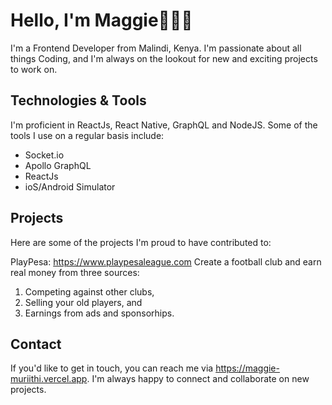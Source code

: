 # Hello, I'm Maggie🦸🏽‍♀️

I'm a Frontend Developer from Malindi, Kenya. I'm passionate about all things Coding, and I'm always on the lookout for new and exciting projects to work on.

## Technologies & Tools
I'm proficient in ReactJs, React Native, GraphQL and NodeJS. Some of the tools I use on a regular basis include:

- Socket.io
- Apollo GraphQL
- ReactJs
- ioS/Android Simulator


## Projects
Here are some of the projects I'm proud to have contributed to:

PlayPesa: https://www.playpesaleague.com Create a football club and earn real money from three sources: 
1. Competing against other clubs, 
2. Selling your old players, and 
3. Earnings from ads and sponsorhips.

## Contact
If you'd like to get in touch, you can reach me via https://maggie-muriithi.vercel.app. I'm always happy to connect and collaborate on new projects.
